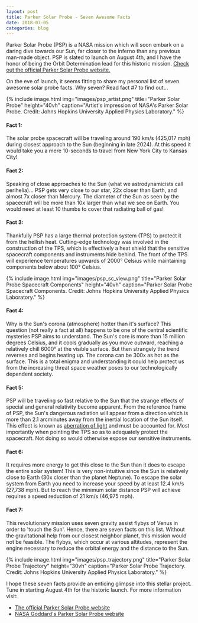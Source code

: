 ```yaml
---
layout: post
title: Parker Solar Probe - Seven Awesome Facts
date: 2018-07-05
categories: blog
---
```


Parker Solar Probe (PSP) is a NASA mission which will soon embark on a daring dive 
towards our Sun, far closer to the inferno than any previous man-made object.
PSP is slated to launch on August 4th, and I have the honor of being the Orbit Determination 
lead for this historic mission.
[Check out the official Parker Solar Probe website.](http://parkersolarprobe.jhuapl.edu/)


On the eve of launch, it seems fitting to share my personal list of seven awesome solar probe facts.
Why seven? Read fact #7 to find out...

{% include image.html img="images/psp_artist.png" 
    title="Parker Solar Probe" height="40vh" 
    caption="Artist's impression of NASA's Parker Solar Probe. 
    Credit: Johns Hopkins University Applied Physics Laboratory."
%}

#### Fact 1:

The solar probe spacecraft will be traveling around 190 km/s (425,017 mph) during 
closest approach to the Sun (beginning in late 2024). At this speed it would take you a 
mere 10-seconds to travel from New York City to Kansas City!

#### Fact 2:

Speaking of close approaches to the Sun (what we astrodynamicists call perihelia)...
PSP gets very close to our star, 22x closer than Earth, and almost 7x closer than Mercury.
The diameter of the Sun as seen by the spacecraft will be more than 10x larger than what 
we see on Earth. You would need at least 10 thumbs to cover that radiating ball of gas!

#### Fact 3:

Thankfully PSP has a large thermal protection system (TPS) to protect it from
the hellish heat. Cutting-edge technology was involved in the construction of the TPS, which 
is effectively a heat shield that the sensitive spacecraft components and instruments 
hide behind. The front of the TPS will experience temperatures upwards of 2000&#176; Celsius
while maintaining components below about 100&#176; Celsius. 

{% include image.html img="images/psp_sc_view.png" 
    title="Parker Solar Probe Spacecraft Components" 
    height="40vh" caption="Parker Solar Probe Spacecraft Components.
    Credit: Johns Hopkins University Applied Physics Laboratory."
    %}

#### Fact 4:

Why is the Sun's corona (atmosphere) hotter than it's surface?
This question (not really a fact at all) happens to be one of 
the central scientific mysteries PSP aims to understand. The Sun's core is 
more than 15 million degrees Celsius, and it cools gradually as you move outward, 
reaching a relatively chill 6000&#176; at the visible surface. 
But then strangely the trend reverses and begins heating up. 
The corona can be 300x as hot as the surface. 
This is a total enigma and understanding it could help protect us 
from the increasing threat space weather poses to our technologically dependent society.

#### Fact 5:

PSP will be traveling so fast relative to the Sun that the strange effects of special and general 
relativity become apparent. From the reference frame of PSP, the Sun's dangerous radiation 
will appear from a direction which is more than 2.1 arcminutes away from the inertial location of 
the Sun itself. This effect is known as 
[aberration of light](https://en.wikipedia.org/wiki/Aberration_of_light) and must be accounted 
for. Most importantly when pointing the TPS so as to adequately protect the spacecraft. 
Not doing so would otherwise expose our sensitive instruments.

#### Fact 6:

It requires more energy to get this close to the Sun than it does to escape the entire 
solar system! This is very non-intuitive since the Sun is relatively close to Earth 
(30x closer than the planet Neptune). To escape the solar system from Earth you need to 
increase your speed by at least 12.4 km/s (27,738 mph). But to reach the 
minimum solar distance PSP will achieve requires a speed reduction of 21 km/s (46,975 mph).

#### Fact 7:

This revolutionary mission uses seven gravity assist flybys of Venus in order 
to 'touch the Sun'. Hence, there are seven facts on this list. 
Without the gravitational help from our closest neighbor planet, this mission 
would not be feasible. The flybys, which occur at various altitudes, 
represent the engine necessary to reduce the orbital energy and the distance 
to the Sun.

{% include image.html img="images/psp_trajectory.png" 
    title="Parker Solar Probe Trajectory" 
    height="30vh" caption="Parker Solar Probe Trajectory. 
    Credit: Johns Hopkins University Applied Physics Laboratory."
%}

I hope these seven facts provide an enticing glimpse into this 
stellar project. Tune in starting August 4th for the historic launch.
For more information visit:

* [The official Parker Solar Probe website](http://parkersolarprobe.jhuapl.edu/)
* [NASA Goddard's Parker Solar Probe website](https://www.nasa.gov/content/goddard/parker-solar-probe/)
